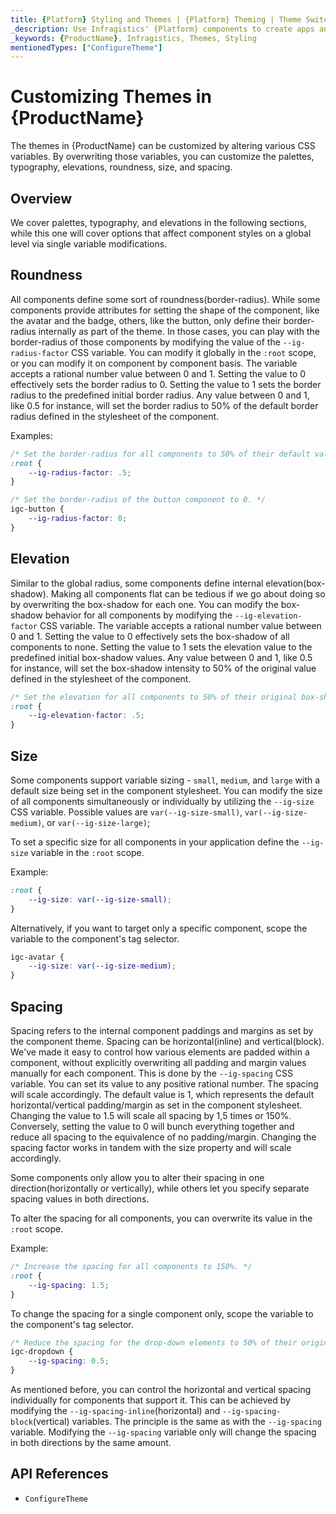 ```yaml
---
title: {Platform} Styling and Themes | {Platform} Theming | Theme Switching | Infragistics
_description: Use Infragistics' {Platform} components to create apps and improve data visualization with the world’s fastest, virtualized, real-time {Platform} data grid and streaming financial and business and financial charts.
_keywords: {ProductName}, Infragistics, Themes, Styling
mentionedTypes: ["ConfigureTheme"]
---
```


# Customizing Themes in {ProductName}

The themes in {ProductName} can be customized by altering various CSS variables. By overwriting those variables, you can customize the palettes, typography, elevations, roundness, size, and spacing.

## Overview

We cover palettes, typography, and elevations in the following sections, while this one will cover options that affect component styles on a global level via single variable modifications.


## Roundness

All components define some sort of roundness(border-radius). While some components provide attributes for setting the shape of the component, like the avatar and the badge, others, like the button, only define their border-radius internally as part of the theme. In those cases, you can play with the border-radius of those components by modifying the value of the `--ig-radius-factor` CSS variable. You can modify it globally in the `:root` scope, or you can modify it on component by component basis. The variable accepts a rational number value between 0 and 1. Setting the value to 0 effectively sets the border radius to 0. Setting the value to 1 sets the border radius to the predefined initial border radius. Any value between 0 and 1, like 0.5 for instance, will set the border radius to 50% of the default border radius defined in the stylesheet of the component.

Examples:

```css
/* Set the border-radius for all components to 50% of their default value. */
:root {
    --ig-radius-factor: .5;
}
```

```css
/* Set the border-radius of the button component to 0. */
igc-button {
    --ig-radius-factor: 0;
}
```

## Elevation

Similar to the global radius, some components define internal elevation(box-shadow). Making all components flat can be tedious if we go about doing so by overwriting the box-shadow for each one. You can modify the box-shadow behavior for all components by modifying the `--ig-elevation-factor` CSS variable. The variable accepts a rational number value between 0 and 1. Setting the value to 0 effectively sets the box-shadow of all components to none. Setting the value to 1 sets the elevation value to the predefined initial box-shadow values. Any value between 0 and 1, like 0.5 for instance, will set the box-shadow intensity to 50% of the original value defined in the stylesheet of the component.

```css
/* Set the elevation for all components to 50% of their original box-shadow values. */
:root {
    --ig-elevation-factor: .5;
}
```

## Size

Some components support variable sizing - `small`, `medium`, and `large` with a default size being set in the component stylesheet. You can modify the size of all components simultaneously or individually by utilizing the `--ig-size` CSS variable. Possible values are `var(--ig-size-small)`, `var(--ig-size-medium)`, or `var(--ig-size-large)`;

To set a specific size for all components in your application define the `--ig-size` variable in the `:root` scope.

Example:

```css
:root {
    --ig-size: var(--ig-size-small);
}
```

Alternatively, if you want to target only a specific component, scope the variable to the component's tag selector.

```css
igc-avatar {
    --ig-size: var(--ig-size-medium);
}
```

## Spacing

Spacing refers to the internal component paddings and margins as set by the component theme. Spacing can be horizontal(inline) and vertical(block). We've made it easy to control how various elements are padded within a component, without explicitly overwriting all padding and margin values manually for each component. This is done by the `--ig-spacing` CSS variable. You can set its value to any positive rational number. The spacing will scale accordingly. The default value is 1, which represents the default horizontal/vertical padding/margin as set in the component stylesheet. Changing the value to 1.5 will scale all spacing by 1,5 times or 150%. Conversely, setting the value to 0 will bunch everything together and reduce all spacing to the equivalence of no padding/margin. Changing the spacing factor works in tandem with the size property and will scale accordingly.

Some components only allow you to alter their spacing in one direction(horizontally or vertically), while others let you specify separate spacing values in both directions.

To alter the spacing for all components, you can overwrite its value in the `:root` scope.

Example:

```css
/* Increase the spacing for all components to 150%. */
:root {
    --ig-spacing: 1.5;
}
```

To change the spacing for a single component only, scope the variable to the component's tag selector.

```css
/* Reduce the spacing for the drop-down elements to 50% of their original value. */
igc-dropdown {
    --ig-spacing: 0.5;
}
```

As mentioned before, you can control the horizontal and vertical spacing individually for components that support it. This can be achieved by modifying the `--ig-spacing-inline`(horizontal) and `--ig-spacing-block`(vertical) variables. The principle is the same as with the `--ig-spacing` variable. Modifying the `--ig-spacing` variable only will change the spacing in both directions by the same amount.

## API References

 - `ConfigureTheme`